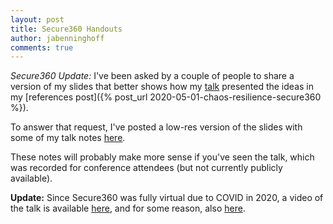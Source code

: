 ```yaml
---
layout: post
title: Secure360 Handouts
author: jabenninghoff
comments: true
---
```

*Secure360 Update:* I've been asked by a couple of people to share a version of my slides that better shows how my [talk](https://web.archive.org/web/20210806005515/https://secure360.org/session/john-benninghoff-chaos-resilience-engineering-my-journey/?conference=11809&date=20200505) presented the ideas in my [references post]({% post_url 2020-05-01-chaos-resilience-secure360 %}).

To answer that request, I've posted a low-res version of the slides with some of my talk notes [here](/assets/secure360-chaos-resilience-notes.pdf).

These notes will probably make more sense if you've seen the talk, which was recorded for conference attendees (but not currently publicly available).

**Update:** Since Secure360 was fully virtual due to COVID in 2020, a video of the talk is available [here](https://vimeo.com/415273694), and for some reason, also [here](https://vimeo.com/417292334).
